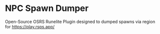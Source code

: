 # NPC Spawn Dumper
Open-Source OSRS Runelite Plugin designed to dumped spawns via region for https://play.rsps.app/
